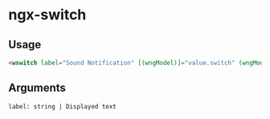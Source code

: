 # ngx-switch

## Usage
```html
<wswitch label="Sound Notification" [(wngModel)]="value.switch" (wngModelChange)="test()"></wswitch>
```

## Arguments
```
label: string | Displayed text
```